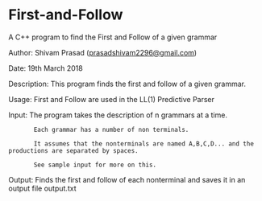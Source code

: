 # First-and-Follow
A C++ program to find the First and Follow of a given grammar
 
   Author: Shivam Prasad (prasadshivam2296@gmail.com)
   
   Date:   19th March 2018
   
   Description: This program finds the first and follow of a given grammar.
  
   Usage: First and Follow are used in the LL(1) Predictive Parser
  
  
   Input:  The program takes the description of n grammars at a time.
   
           Each grammar has a number of non terminals.
           
           It assumes that the nonterminals are named A,B,C,D... and the productions are separated by spaces.
           
           See sample input for more on this.
  
   Output: Finds the first and follow of each nonterminal and saves it in an output file output.txt
  

